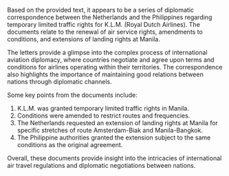 Based on the provided text, it appears to be a series of diplomatic correspondence between the Netherlands and the Philippines regarding temporary limited traffic rights for K.L.M. (Royal Dutch Airlines). The documents relate to the renewal of air service rights, amendments to conditions, and extensions of landing rights at Manila.

The letters provide a glimpse into the complex process of international aviation diplomacy, where countries negotiate and agree upon terms and conditions for airlines operating within their territories. The correspondence also highlights the importance of maintaining good relations between nations through diplomatic channels.

Some key points from the documents include:

1. K.L.M. was granted temporary limited traffic rights in Manila.
2. Conditions were amended to restrict routes and frequencies.
3. The Netherlands requested an extension of landing rights at Manila for specific stretches of route Amsterdam-Biak and Manila-Bangkok.
4. The Philippine authorities granted the extension subject to the same conditions as the original agreement.

Overall, these documents provide insight into the intricacies of international air travel regulations and diplomatic negotiations between nations.